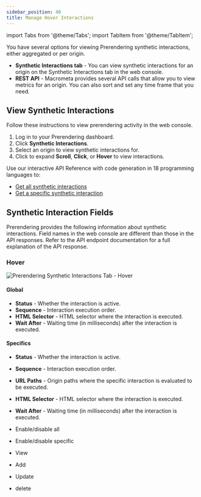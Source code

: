 ```yaml
---
sidebar_position: 40
title: Manage Hover Interactions
---
```


import Tabs from '@theme/Tabs';
import TabItem from '@theme/TabItem';

You have several options for viewing Prerendering synthetic interactions, either aggregated or per origin.

- **Synthetic Interactions tab** - You can view synthetic interactions for an origin on the Synthetic Interactions tab in the web console.
- **REST API** - Macrometa provides several API calls that allow you to view metrics for an origin. You can also sort and set any time frame that you need.

## View Synthetic Interactions

<Tabs groupId="operating-systems">
<TabItem value="console" label="Web Console">

Follow these instructions to view prerendering activity in the web console.

1. Log in to your Prerendering dashboard.
2. Click **Synthetic Interactions**.
3. Select an origin to view synthetic interactions for.
4. Click to expand **Scroll**, **Click**, or **Hover** to view interactions.

</TabItem>
<TabItem value="api" label="REST API">

Use our interactive API Reference with code generation in 18 programming languages to:

- [Get all synthetic interactions](https://www.macrometa.com/docs/apiPrerendering#/paths/api-prerender-v1-origins-origin--interactions/get)
- [Get a specific synthetic interaction](https://www.macrometa.com/docs/apiPrerendering#/paths/api-prerender-v1-origins-origin--interactions--type/get)

</TabItem>
</Tabs>

## Synthetic Interaction Fields

Prerendering provides the following information about synthetic interactions. Field names in the web console are different than those in the API responses. Refer to the API endpoint documentation for a full explanation of the API response.


### Hover

![Prerendering Synthetic Interactions Tab - Hover](/img/prerendering/synthetic-interactions-hover.png)

#### Global

- **Status** - Whether the interaction is active.
- **Sequence** - Interaction execution order.
- **HTML Selector** - HTML selector where the interaction is executed.
- **Wait After** - Waiting time (in milliseconds) after the interaction is executed.

#### Specifics

- **Status** - Whether the interaction is active.
- **Sequence** - Interaction execution order.
- **URL Paths** - Origin paths where the specific interaction is evaluated to be executed.
- **HTML Selector** - HTML selector where the interaction is executed.
- **Wait After** - Waiting time (in milliseconds) after the interaction is executed.

- Enable/disable all
- Enable/disable specific
- View
- Add
- Update
- delete